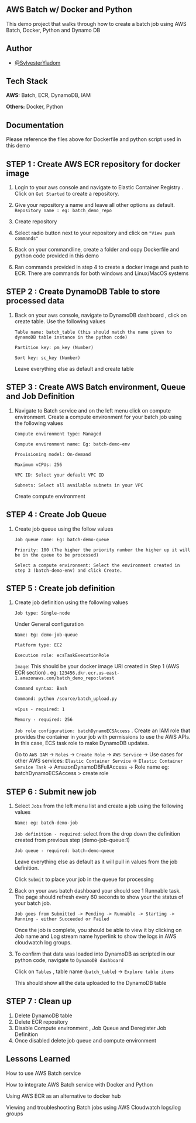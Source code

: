 
## AWS Batch w/ Docker and Python

This demo project that walks through how to create a batch job using AWS Batch, Docker, Python and Dynamo DB



## Author

- [@SylvesterYiadom](https://www.linkedin.com/in/syyiadom/)


## Tech Stack

**AWS:** Batch, ECR, DynamoDB, IAM

**Others:** Docker, Python


## Documentation


Please reference the files above for Dockerfile and python script used in this demo

## STEP 1 : Create AWS ECR repository for docker image
1. Login to your aws console and navigate to Elastic Container Registry . Click on `Get Started` to create a repository.
2. Give your repository a name and leave all other options as default.  
`Repository name : eg: batch_demo_repo`

3. Create repository
4. Select radio button next to your repository and click on `"View push commands"`
5. Back on your commandline, create a folder and copy Dockerfile and python code provided in this demo
6. Ran commands provided in step 4 to create a docker image and push to ECR. There are commands for both windows and Linux/MacOS systems


## STEP 2 : Create DynamoDB Table to store processed data
1. Back on your aws console, navigate to DynamoDB dashboard , click on create table. Use the following values
    
    `Table name: batch_table (this should match the name given to dynamoDB table instance in the python code)`
    
    `Partition key: pm_key (Number)`

    `Sort key: sc_key (Number)`

    Leave everything else as default and create table

## STEP 3 : Create AWS Batch environment, Queue and Job Definition
1.  Navigate to Batch service and on the left menu click on compute environment. Create a compute environment for your batch job using the following values

    `Compute environment type: Managed`
    
    `Compute environment name: Eg: batch-demo-env`

    `Provisioning model: On-demand`

    `Maximum vCPUs: 256`

    `VPC ID: Select your default VPC ID`

    `Subnets: Select all available subnets in your VPC`

    Create compute environment

## STEP 4 : Create  Job Queue
1.  Create job queue using the follow values

    `Job queue name: Eg: batch-demo-queue`

    `Priority: 100 (The higher the priority number the higher up it will be in the queue to be processed)`

    `Select a compute environment: Select the environment created in step 3 (batch-demo-env) and click Create.`

## STEP 5 : Create job definition
1. Create job definition using the following values

    `Job type: Single-node`

    Under General configuration
    
    `Name: Eg: demo-job-queue`

    `Platform type: EC2`

    `Execution role: ecsTaskExecutionRole`

    `Image`: This should be your docker image URI created in Step 1 (AWS ECR section) . eg: `123456.dkr.ecr.us-east-1.amazonaws.com/batch_demo_repo:latest`

    `Command syntax: Bash`
 
    ```bash
    Command: python /source/batch_upload.py
    ```    
    `vCpus - required: 1`

    `Memory - required: 256`

    `Job role configuration: batchDynamoECSAccess` . Create an IAM role that provides the container in your job with permissions to use the AWS APIs. In this case, ECS task role to make DynamoDB updates.

    Go to `AWS IAM` -> `Roles` -> `Create Role` -> `AWS Service` -> Use cases for other AWS services: `Elastic Container Service` -> `Elastic Container Service Task` -> AmazonDynamoDBFullAccess -> Role name eg: batchDynamoECSAccess > create role



## STEP 6 : Submit new job
1.  Select `Jobs` from the left menu list and create a job using the following values

    `Name: eg: batch-demo-job`

    `Job definition - required`: select from the drop down the definition created from previous step (demo-job-queue:1)

    `Job queue - required: batch-demo-queue`

    Leave everything else as default as it will pull in values from the job definition.

    Click `Submit` to place your job in the queue for processing

2.  Back on your aws batch dashboard your should see 1 Runnable task. The page should refresh every 60 seconds to show your the status of your batch job.

    `Job goes from Submitted -> Pending -> Runnable -> Starting -> Running - either Succeeded or Failed`

    Once the job is complete, you should be able to view it by clicking on Job name and Log stream name hyperlink to show the logs in AWS cloudwatch log groups.

3. To confirm that data was loaded into DynamoDB as scripted in our python code, navigate to `DynamoDB dashboard`
 
    Click on `Tables` , table name (`batch_table`) -> `Explore table items`

    This should show all the data uploaded to the DynamoDB table


## STEP 7 : Clean up

1.  Delete DynamoDB table
2.  Delete ECR repository
3.  Disable Compute environment , Job Queue and Deregister Job Definition
4.  Once disabled delete job queue and compute environment


## Lessons Learned

How to use AWS Batch service

How to integrate AWS Batch service with Docker and Python

Using AWS ECR as an alternative to docker hub

Viewing and troubleshooting Batch jobs using AWS Cloudwatch logs/log groups

